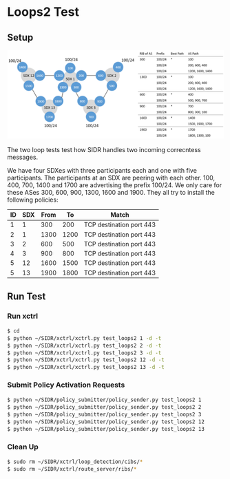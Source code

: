 # Loops2 Test

## Setup
![Loops2 Setup](setup.PNG)

The two loop tests test how SIDR handles two incoming correcntess messages.

We have four SDXes with three participants each and one with five participants. The participants at an SDX are peering with each other. 100, 400, 700, 1400 and 1700 are advertising the prefix 100/24. We only care for these ASes 300, 600, 900, 1300, 1600 and 1900. They all try to install the following policies:

| ID | SDX | From | To  | Match                    |
|----|-----|------|-----|--------------------------|
| 1  | 1   | 300  | 200 | TCP destination port 443 |
| 2  | 1   | 1300  | 1200 | TCP destination port 443 |
| 3  | 2   | 600  | 500 | TCP destination port 443 |
| 4  | 3   | 900  | 800 | TCP destination port 443 |
| 5  | 12  | 1600  | 1500 | TCP destination port 443 |
| 5  | 13   | 1900  | 1800 | TCP destination port 443 |


## Run Test

### Run xctrl

```bash
$ cd 
$ python ~/SIDR/xctrl/xctrl.py test_loops2 1 -d -t
$ python ~/SIDR/xctrl/xctrl.py test_loops2 2 -d -t
$ python ~/SIDR/xctrl/xctrl.py test_loops2 3 -d -t
$ python ~/SIDR/xctrl/xctrl.py test_loops2 12 -d -t
$ python ~/SIDR/xctrl/xctrl.py test_loops2 13 -d -t
```

### Submit Policy Activation Requests

```bash
$ python ~/SIDR/policy_submitter/policy_sender.py test_loops2 1
$ python ~/SIDR/policy_submitter/policy_sender.py test_loops2 2
$ python ~/SIDR/policy_submitter/policy_sender.py test_loops2 3
$ python ~/SIDR/policy_submitter/policy_sender.py test_loops2 12
$ python ~/SIDR/policy_submitter/policy_sender.py test_loops2 13
```

### Clean Up

```bash
$ sudo rm ~/SIDR/xctrl/loop_detection/cibs/*
$ sudo rm ~/SIDR/xctrl/route_server/ribs/*
```
